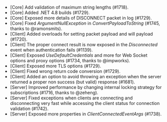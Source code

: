 * [Core] Add validation of maximum string lengths (#1718).
* [Core] Added .NET 4.8 builds (#1729).
* [Core] Exposed more details of DISCONNECT packet in log (#1729).
* [Core] Fixed _ArgumentNullException_ in _ConvertPayloadToString_ (#1745, thanks to @ramonsmits).
* [Client] Added overloads for setting packet payload and will payload (#1720).
* [Client] The proper connect result is now exposed in the _Disconnected_ event when authentication fails (#1139).
* [Client] Exposed _UseDefaultCredentials_ and more for Web Socket options and proxy options (#1734, thanks to @impworks).
* [Client] Exposed more TLS options (#1729).
* [Client] Fixed wrong return code conversion (#1729).
* [Client] Added an option to avoid throwing an exception when the server returned a proper non success (but valid) response (#1681).
* [Server] Improved performance by changing internal locking strategy for subscriptions (#1716, thanks to @zeheng).
* [Server] Fixed exceptions when clients are connecting and disconnecting very fast while accessing the client status for connection validation (#1742).
* [Server] Exposed more properties in _ClientConnectedEventArgs_ (#1738).

